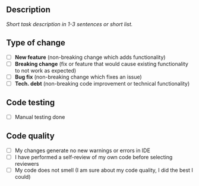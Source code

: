 ## Description

_Short task description in 1-3 sentences or short list._

## Type of change
- [ ] __New feature__ (non-breaking change which adds functionality)
- [ ] __Breaking change__ (fix or feature that would cause existing functionality to not work as expected)
- [ ] __Bug fix__ (non-breaking change which fixes an issue)
- [ ] __Tech. debt__ (non-breaking code improvement or technical functionality)

## Code testing
- [ ] Manual testing done

## Code quality
- [ ] My changes generate no new warnings or errors in IDE
- [ ] I have performed a self-review of my own code before selecting reviewers
- [ ] My code does not smell (I am sure about my code quality, I did the best I could)
